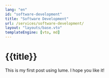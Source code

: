 ```yaml
---
lang: "en"
id: "software-development"
title: "Software Development"
url: /services/software-development/
layout: "layouts/base.vto"
templateEngine: [vto, md]
---
```


<h1>{{title}}</h1>
<p>This is my first post using lume. I hope you like it!</p>
